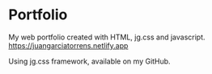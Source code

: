 # Portfolio
My web portfolio created with HTML, jg.css and javascript.
https://juangarciatorrens.netlify.app

Using jg.css framework, available on my GitHub.
